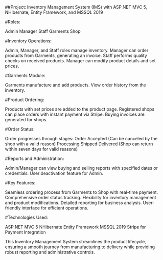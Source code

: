 ##Project: Inventory Management System (IMS) with ASP.NET MVC 5, NHibernate, Entity Framework, and MSSQL 2019

#Roles:

Admin
Manager
Staff
Garments
Shop

#Inventory Operations:

Admin, Manager, and Staff roles manage inventory.
Manager can order products from Garments, generating an invoice.
Staff performs quality checks on received products.
Manager can modify product details and set prices.

#Garments Module:

Garments manufacture and add products.
View order history from the inventory.

#Product Ordering:

Products with set prices are added to the product page.
Registered shops can place orders with instant payment via Stripe.
Buying invoices are generated for shops.

#Order Status:

Order progresses through stages:
Order Accepted (Can be canceled by the shop with a valid reason)
Processing
Shipped
Delivered (Shop can return within seven days for valid reasons)

#Reports and Administration:

Admin/Manager can view buying and selling reports with specified dates or credentials.
User deactivation feature for Admin.

#Key Features:

Seamless ordering process from Garments to Shop with real-time payment.
Comprehensive order status tracking.
Flexibility for inventory management and product modifications.
Detailed reporting for business analysis.
User-friendly interface for efficient operations.

#Technologies Used:

ASP.NET MVC 5
NHibernate
Entity Framework
MSSQL 2019
Stripe for Payment Integration

This Inventory Management System streamlines the product lifecycle, ensuring a smooth journey from manufacturing to delivery while providing robust reporting and administrative controls.
